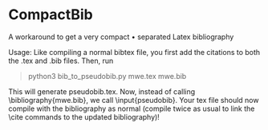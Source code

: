 # CompactBib
A workaround to get a very compact • separated Latex bibliography

Usage:
Like compiling a normal bibtex file, you first add the citations to both the .tex and .bib files.
Then, run
> python3 bib_to_pseudobib.py mwe.tex mwe.bib
> 
This will generate pseudobib.tex. Now, instead of calling \bibliography{mwe.bib}, we call \input{pseudobib}. 
Your tex file should now compile with the bibliography as normal (compile twice as usual to link the \cite commands to the updated bibliography)!
